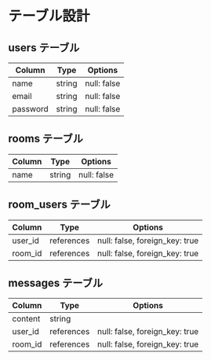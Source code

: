 # テーブル設計

## users テーブル

| Column   | Type   | Options     |
| -------- | ------ | ----------- |      
| name     | string | null: false |  
| email    | string | null: false |       
| password | string | null: false |

## rooms テーブル  

| Column | Type   | Options     |    
| ------ | ------ | ----------- |
| name  | string | null: false |  

## room_users テーブル

| Column  | Type    | Options                        |
| ------- | ------- | ------------------------------ |
| user_id | references | null: false, foreign_key: true |
| room_id | references | null: false, foreign_key: true |

## messages テーブル

| Column  | Type    | Options                        |
| ------- | ------- | ------------------------------ |
| content    | string  |
| user_id | references | null: false, foreign_key: true |
| room_id | references | null: false, foreign_key: true |
